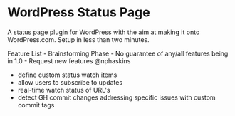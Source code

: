 WordPress Status Page
==============

A status page plugin for WordPress with the aim at making it onto WordPress.com. Setup in less than two minutes.

Feature List - Brainstorming Phase - No guarantee of any/all features being in 1.0 - Request new features @nphaskins

- define custom status watch items
- allow users to subscribe to updates
- real-time watch status of URL's
- detect GH commit changes addressing specific issues with custom commit tags
